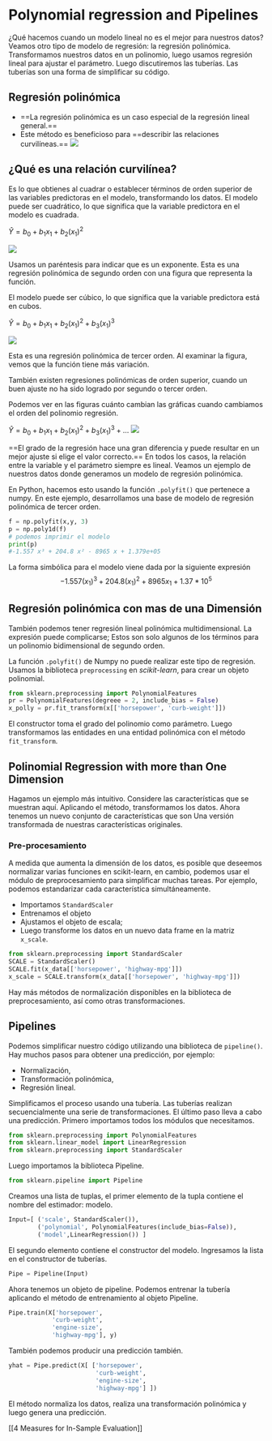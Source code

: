 # Polynomial regression and Pipelines
¿Qué hacemos cuando un modelo lineal no es el mejor para nuestros datos?
Veamos otro tipo de modelo de regresión: la regresión polinómica.
Transformamos nuestros datos en un polinomio, luego usamos regresión lineal para ajustar el parámetro.
Luego discutiremos las tuberías.
Las tuberías son una forma de simplificar su código.
## Regresión polinómica
- ==La regresión polinómica es un caso especial de la regresión lineal general.==
- Este método es beneficioso para ==describir las relaciones curvilíneas.==
![](https://upload.wikimedia.org/wikipedia/commons/thumb/8/8b/Polyreg_scheffe.svg/325px-Polyreg_scheffe.svg.png)
## ¿Qué es una relación curvilínea?
Es lo que obtienes al cuadrar o establecer términos de orden superior de las variables predictoras en el modelo, transformando los datos.
El modelo puede ser cuadrático, lo que significa que la variable predictora en el modelo es cuadrada.

$\hat{Y}=b_{0}+b_{1}x_{1}+b_{2}(x_{1})^2$

![](https://encrypted-tbn0.gstatic.com/images?q=tbn:ANd9GcSeIdCVbxTL21iGM-tc9lkjxZrgd_l0mWnIeg&usqp=CAU)

Usamos un paréntesis para indicar que es un exponente.
Esta es una regresión polinómica de segundo orden con una figura que representa la función.

El modelo puede ser cúbico, lo que significa que la variable predictora está en cubos.

$\hat{Y}=b_{0}+b_{1}x_{1}+b_{2}(x_{1})^2+b_{3}(x_1)^3$

![](https://encrypted-tbn0.gstatic.com/images?q=tbn:ANd9GcSdxpyeBJJXLbzuSgWJ-ZDm2bjjpk-WzzDmHw&usqp=CAU)

Esta es una regresión polinómica de tercer orden.
Al examinar la figura, vemos que la función tiene más variación.

También existen regresiones polinómicas de orden superior, cuando un buen ajuste no ha sido logrado por segundo o tercer orden.

Podemos ver en las figuras cuánto cambian las gráficas cuando cambiamos el orden del polinomio regresión.

$\hat{Y}=b_{0}+b_{1}x_{1}+b_{2}(x_{1})^2+b_{3}(x_1)^3+...$
![](https://encrypted-tbn0.gstatic.com/images?q=tbn:ANd9GcTPcYoR7dnnnDHlSiOnoODI1oT3Pq_hY6hylw&usqp=CAU)

==El grado de la regresión hace una gran diferencia y puede resultar en un mejor ajuste si elige el valor correcto.==
En todos los casos, la relación entre la variable y el parámetro siempre es lineal.
Veamos un ejemplo de nuestros datos donde generamos un modelo de regresión polinómica.

En Python, hacemos esto usando la función `.polyfit()` que pertenece a numpy.
En este ejemplo, desarrollamos una base de modelo de regresión polinómica de tercer orden.
```py
f = np.polyfit(x,y, 3)
p = np.poly1d(f)
# podemos imprimir el modelo
print(p)
#-1.557 x³ + 204.8 x² - 8965 x + 1.379e+05
```
La forma simbólica para el modelo viene dada por la siguiente expresión $$-1.557 (x_1) ^3 + 204.8 (x_1) ^2 + 8965 x_1 + 1.37 * 10^5$$

## Regresión polinómica con mas de una Dimensión
También podemos tener regresión lineal polinómica multidimensional.
La expresión puede complicarse; Estos son solo algunos de los términos para un polinomio bidimensional de segundo orden.

La función `.polyfit()` de Numpy no puede realizar este tipo de regresión.
Usamos la biblioteca `preprocessing` en _scikit-learn_, para crear un objeto polinomial.
```py
from sklearn.preprocessing import PolynomialFeatures
pr = PolynomialFeatures(degreee = 2, include_bias = False)
x_polly = pr.fit_transform(x[['horsepower', 'curb-weight']])
```
El constructor toma el grado del polinomio como parámetro.
Luego transformamos las entidades en una entidad polinómica con el método `fit_transform`.

## Polinomial Regression with more than One Dimension
Hagamos un ejemplo más intuitivo.
Considere las características que se muestran aquí.
Aplicando el método, transformamos los datos. Ahora tenemos un nuevo conjunto de características que son
Una versión transformada de nuestras características originales.

### Pre-procesamiento
A medida que aumenta la dimensión de los datos, es posible que deseemos normalizar varias funciones en scikit-learn, en cambio, podemos usar el módulo de preprocesamiento para simplificar muchas tareas.
Por ejemplo, podemos estandarizar cada característica simultáneamente.
- Importamos `StandardScaler` 
- Entrenamos el objeto
- Ajustamos el objeto de escala;
- Luego transforme los datos en un nuevo data frame en la matriz `x_scale`.
```py
from sklearn.preprocessing import StandardScaler
SCALE = StandardScaler()
SCALE.fit(x_data[['horsepower', 'highway-mpg']])
x_scale = SCALE.transform(x_data[['horsepower', 'highway-mpg']])
```
Hay más métodos de normalización disponibles en la biblioteca de preprocesamiento, así como otras transformaciones.

## Pipelines
Podemos simplificar nuestro código utilizando una biblioteca de `pipeline()`.
Hay muchos pasos para obtener una predicción, por ejemplo:
- Normalización, 
- Transformación polinómica,
- Regresión lineal.

Simplificamos el proceso usando una tubería.
Las tuberías realizan secuencialmente una serie de transformaciones.
El último paso lleva a cabo una predicción.
Primero importamos todos los módulos que necesitamos.
```py
from sklearn.preprocessing import PolynomialFeatures
from sklearn.linear_model import LinearRegression
from sklearn.preprocessing import StandardScaler
```
Luego importamos la biblioteca Pipeline.
```py
from sklearn.pipeline import Pipeline
```
Creamos una lista de tuplas, el primer elemento de la tupla contiene el nombre del estimador: modelo.
```py
Input=[ ('scale', StandardScaler()), 
		('polynomial', PolynomialFeatures(include_bias=False)), 
		('model',LinearRegression()) ]
```
El segundo elemento contiene el constructor del modelo.
Ingresamos la lista en el constructor de tuberías.
```py
Pipe = Pipeline(Input)
```
Ahora tenemos un objeto de pipeline.
Podemos entrenar la tubería aplicando el método de entrenamiento al objeto Pipeline.
```py
Pipe.train(X['horsepower', 
			'curb-weight', 
			'engine-size', 
			'highway-mpg'], y)
```
También podemos producir una predicción también.
```py
yhat = Pipe.predict(X[ ['horsepower', 
						'curb-weight', 
						'engine-size', 
						'highway-mpg'] ])
```
El método normaliza los datos, realiza una transformación polinómica y luego genera una predicción.

[[4 Measures for In-Sample Evaluation]]